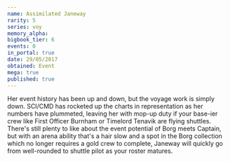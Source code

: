 ```yaml
---
name: Assimilated Janeway
rarity: 5
series: voy
memory_alpha:
bigbook_tier: 6
events: 0
in_portal: true
date: 29/05/2017
obtained: Event
mega: true
published: true
---
```


Her event history has been up and down, but the voyage work is simply down. SCI/CMD has rocketed up the charts in representation as her numbers have plummeted, leaving her with mop-up duty if your base-ier crew like First Officer Burnham or Timelord Tenavik are flying shuttles. There's still plenty to like about the event potential of Borg meets Captain, but with an arena ability that's a hair slow and a spot in the Borg collection which no longer requires a gold crew to complete, Janeway will quickly go from well-rounded to shuttle pilot as your roster matures.
